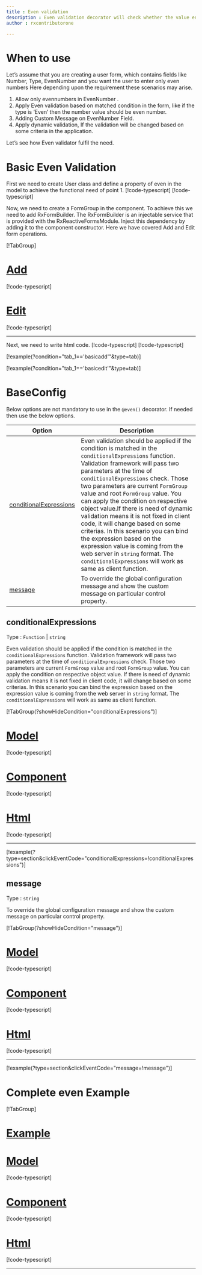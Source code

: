 ```yaml
---
title : Even validation
description : Even validation decorator will check whether the value entered is a Even or not. if user tries to enter value which is not a Even the property will be invalid. to use the Even decorator on particular property.
author : rxcontributorone

---
```


# When to use
Let’s assume that you are creating a user form, which contains fields like Number, Type, EvenNumber and you want the user to enter only even numbers Here depending upon the requirement these scenarios may arise.
1.	Allow only evennumbers in EvenNumber .
2.	Apply Even validation based on matched condition in the form, like if the type  is ‘Even’ then the number value should be even number.
3.	Adding Custom Message on EvenNumber Field.
4.	Apply dynamic validation, If the validation will be changed based on some criteria in the application.

Let’s see how Even validator fulfil the need.

# Basic Even Validation
First we need to create  User class and define a property of even in the model to achieve the functional need of point 1.
[!code-typescript[](\assets\examples\even\add\user.model.ts?condition="tab_1=='basicadd'"&type=section)]
[!code-typescript[](\assets\examples\even\edit\user.model.ts?condition="tab_1=='basicedit'"&type=section)]

Now, we need to create a FormGroup in the component. To achieve this we need to add RxFormBuilder. The RxFormBuilder is an injectable service that is provided with the RxReactiveFormsModule. Inject this dependency by adding it to the component constructor.
Here we have covered Add and Edit form operations. 

[!TabGroup]
# [Add](#tab\basicadd)
[!code-typescript[](\assets\examples\even\add\even-add.component.ts)]
# [Edit](#tab\basicedit)
[!code-typescript[](\assets\examples\even\edit\even-edit.component.ts)]
***

Next, we need to write html code.
[!code-typescript[](\assets\examples\even\add\even-add.component.html?condition="tab_1=='basicadd'"&type=section)]
[!code-typescript[](\assets\examples\even\edit\even-edit.component.html?condition="tab_1=='basicedit'"&type=section)]

[!example(?condition="tab_1=='basicadd'"&type=tab)]
<app-even-add></app-even-add>

[!example(?condition="tab_1=='basicedit'"&type=tab)]
<app-even-edit></app-even-edit>

# BaseConfig
Below options are not mandatory to use in the `@even()` decorator. If needed then use the below options.

|Option | Description |
|--- | ---- |
|[conditionalExpressions](#conditionalexpressions) | Even validation should be applied if the condition is matched in the `conditionalExpressions` function. Validation framework will pass two parameters at the time of `conditionalExpressions` check. Those two parameters are current `FormGroup` value and root `FormGroup` value. You can apply the condition on respective object value.If there is need of dynamic validation means it is not fixed in client code, it will change based on some criterias. In this scenario you can bind the expression based on the expression value is coming from the web server in `string` format. The `conditionalExpressions` will work as same as client function. |
|[message](#message) | To override the global configuration message and show the custom message on particular control property. |


## conditionalExpressions 
Type :  `Function`  |  `string` 

Even validation should be applied if the condition is matched in the `conditionalExpressions` function. Validation framework will pass two parameters at the time of `conditionalExpressions` check. Those two parameters are current `FormGroup` value and root `FormGroup` value. You can apply the condition on respective object value.
If there is need of dynamic validation means it is not fixed in client code, it will change based on some criterias. In this scenario you can bind the expression based on the expression value is coming from the web server in `string` format. The `conditionalExpressions` will work as same as client function.

[!TabGroup(?showHideCondition="conditionalExpressions")]
# [Model](#tab\conditionalExpressionsmodel)
[!code-typescript[](\assets\examples\even\conditionalExpressions\user.model.ts)]
# [Component](#tab\conditionalExpressionsComponent)
[!code-typescript[](\assets\examples\even\conditionalExpressions\even-conditional-expressions.component.ts)]
# [Html](#tab\conditionalExpressionsHtml)
[!code-typescript[](\assets\examples\even\conditionalExpressions\even-conditional-expressions.component.html)]
***

[!example(?type=section&clickEventCode="conditionalExpressions=!conditionalExpressions")]
<app-even-conditionalExpressions></app-even-conditionalExpressions>

## message 
Type :  `string` 

To override the global configuration message and show the custom message on particular control property.

[!TabGroup(?showHideCondition="message")]
# [Model](#tab\messageModel)
[!code-typescript[](\assets\examples\even\message\user.model.ts)]
# [Component](#tab\messageComponent)
[!code-typescript[](\assets\examples\even\message\even-message.component.ts)]
# [Html](#tab\messageHtml)
[!code-typescript[](\assets\examples\even\message\even-message.component.html)]
***

[!example(?type=section&clickEventCode="message=!message")]
<app-even-message></app-even-message>

# Complete even Example
[!TabGroup]
# [Example](#tab\completeexample)
<app-even-complete></app-even-complete>
# [Model](#tab\completemodel)
[!code-typescript[](\assets\examples\even\complete\user.model.ts)]
# [Component](#tab\completecomponent)
[!code-typescript[](\assets\examples\even\complete\even-complete.component.ts)]
# [Html](#tab\completehtml)
[!code-typescript[](\assets\examples\even\complete\even-complete.component.html)]
***